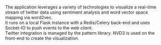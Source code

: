 The application leverages a variety of technologies to visualize a real-time stream of twitter data 
using sentiment analysis and word vector space mapping via word2vec.  
It runs on a local Flask instance with a Redis/Celery back-end and uses Socket-IO to push events to the web client.  
Twitter integration is managed by the pattern library.  NVD3 is used on the front-end to create the visualization.
